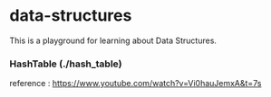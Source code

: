 # data-structures
This is a playground for learning about Data Structures.

### HashTable (./hash_table)
reference : https://www.youtube.com/watch?v=Vi0hauJemxA&t=7s

